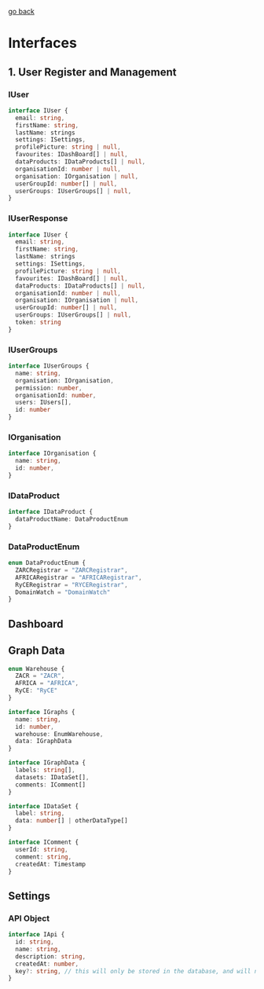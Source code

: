 [go back](readme.md)

# Interfaces

## 1. User Register and Management

### IUser
```ts
interface IUser {
  email: string,
  firstName: string,
  lastName: strings
  settings: ISettings,
  profilePicture: string | null,
  favourites: IDashBoard[] | null,
  dataProducts: IDataProducts[] | null,
  organisationId: number | null,
  organisation: IOrganisation | null,
  userGroupId: number[] | null,
  userGroups: IUserGroups[] | null,
}
```
### IUserResponse
```ts
interface IUser {
  email: string,
  firstName: string,
  lastName: strings
  settings: ISettings,
  profilePicture: string | null,
  favourites: IDashBoard[] | null,
  dataProducts: IDataProducts[] | null,
  organisationId: number | null,
  organisation: IOrganisation | null,
  userGroupId: number[] | null,
  userGroups: IUserGroups[] | null,
  token: string
}
```
### IUserGroups
```ts
interface IUserGroups {
  name: string,
  organisation: IOrganisation,
  permission: number,
  organisationId: number,
  users: IUsers[],
  id: number
}
```
### IOrganisation
```ts
interface IOrganisation {
  name: string,
  id: number,
}
```
### IDataProduct
```ts
interface IDataProduct {
  dataProductName: DataProductEnum
}
```
### DataProductEnum
```ts
enum DataProductEnum {
  ZARCRegistrar = "ZARCRegistrar",
  AFRICARegistrar = "AFRICARegistrar",
  RyCERegistrar = "RYCERegistrar",
  DomainWatch = "DomainWatch"
}
```

## Dashboard

## Graph Data
```ts
enum Warehouse {
  ZACR = "ZACR",
  AFRICA = "AFRICA",
  RyCE: "RyCE"
}
```

```ts
interface IGraphs {
  name: string,
  id: number,
  warehouse: EnumWarehouse,
  data: IGraphData
}
```

```ts
interface IGraphData {
  labels: string[],
  datasets: IDataSet[],
  comments: IComment[]
}
```

```ts
interface IDataSet {
  label: string,
  data: number[] | otherDataType[]
}
```

```ts
interface IComment {
  userId: string,
  comment: string,
  createdAt: Timestamp
}
```

## Settings
### API Object
```ts
interface IApi {
  id: string,
  name: string,
  description: string,
  createdAt: number,
  key?: string, // this will only be stored in the database, and will not be shown to the user always, will only be shown when they create the api key
}
```
